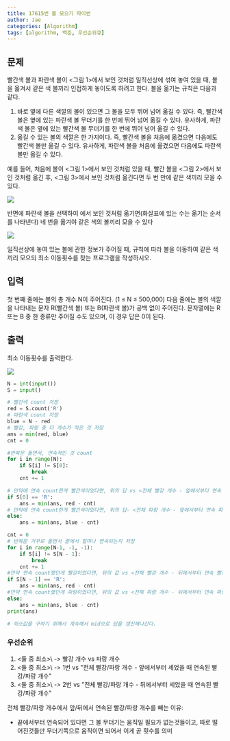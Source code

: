 ```yaml
---
title: 17615번 볼 모으기 파이썬
author: Jae
categories: [Algorithm]
tags: [algorithm, 백준, 우선순위큐]
---
```


## 문제

빨간색 볼과 파란색 볼이 <그림 1>에서 보인 것처럼 일직선상에 섞여 놓여 있을 때, 볼을 옮겨서 같은 색 볼끼리 인접하게 놓이도록 하려고 한다. 볼을 옮기는 규칙은 다음과 같다.

1. 바로 옆에 다른 색깔의 볼이 있으면 그 볼을 모두 뛰어 넘어 옮길 수 있다. 즉, 빨간색 볼은 옆에 있는 파란색 볼 무더기를 한 번에 뛰어 넘어 옮길 수 있다. 유사하게, 파란색 볼은 옆에 있는 빨간색 볼 무더기를 한 번에 뛰어 넘어 옮길 수 있다.
2. 옮길 수 있는 볼의 색깔은 한 가지이다. 즉, 빨간색 볼을 처음에 옮겼으면 다음에도 빨간색 볼만 옮길 수 있다. 유사하게, 파란색 볼을 처음에 옮겼으면 다음에도 파란색 볼만 옮길 수 있다.

예를 들어, 처음에 볼이 <그림 1>에서 보인 것처럼 있을 때, 빨간 볼을 <그림 2>에서 보인 것처럼 옮긴 후, <그림 3>에서 보인 것처럼 옮긴다면 두 번 만에 같은 색끼리 모을 수 있다.

![](https://imagedelivery.net/v7-TZByhOiJbNM9RaUdzSA/b8bd1e2e-e780-489f-6cea-501bcc6ff700/public)

반면에 파란색 볼을 선택하여 에서 보인 것처럼 옮기면(화살표에 있는 수는 옮기는 순서를 나타낸다) 네 번을 옮겨야 같은 색의 볼끼리 모을 수 있다

![](https://imagedelivery.net/v7-TZByhOiJbNM9RaUdzSA/4fa8e95f-b4a3-45e8-f3ec-9ea214047e00/public)

일직선상에 놓여 있는 볼에 관한 정보가 주어질 때, 규칙에 따라 볼을 이동하여 같은 색끼리 모으되 최소 이동횟수를 찾는 프로그램을 작성하시오.

## 입력

첫 번째 줄에는 볼의 총 개수 N이 주어진다. (1 ≤ N ≤ 500,000) 다음 줄에는 볼의 색깔을 나타내는 문자 R(빨간색 볼) 또는 B(파란색 볼)가 공백 없이 주어진다. 문자열에는 R 또는 B 중 한 종류만 주어질 수도 있으며, 이 경우 답은 0이 된다.

## 출력

최소 이동횟수를 출력한다.

![](https://imagedelivery.net/v7-TZByhOiJbNM9RaUdzSA/81637b07-1481-41bb-9cca-abf0aa31d400/public)

```python
N = int(input())
S = input()

# 빨간색 count 저장
red = S.count('R')
# 파란색 count 저장
blue = N - red
# 빨강, 파랑 중 더 개수가 적은 것 저장
ans = min(red, blue)
cnt = 0

#반복문 돌면서, 연속적인 것 count
for i in range(N):
    if S[i] != S[0]:
        break
    cnt += 1

# 만약에 연속 count한게 빨간색이었다면, 위의 답 vs <전체 빨강 개수 - 앞에서부터 연속 빨강 개수> 중 적은 것 저장
if S[0] == 'R':
    ans = min(ans, red - cnt)
# 만약에 연속 count한게 빨간색이었다면, 위의 답- <전체 파랑 개수 - 앞에서부터 연속 파랑 개수> 중 적은 것 저장
else:
    ans = min(ans, blue - cnt)

cnt = 0
# 반복문 거꾸로 돌면서 끝에서 얼마나 연속되는지 저장
for i in range(N-1, -1, -1):
    if S[i] != S[N - 1]:
        break
    cnt += 1
#만약 연속 count했던게 빨강이었다면, 위의 값 vs <전체 빨강 개수 - 뒤에서부터 연속 빨강 개수>
if S[N - 1] == 'R':
    ans = min(ans, red - cnt)
#만약 연속 count했던게 파랑이었다면, 위의 값 vs <전체 파랑 개수 - 뒤에서부터 연속 파랑 개수>
else:
    ans = min(ans, blue - cnt)
print(ans)

# 최소값을 구하기 위해서 계속해서 mid으로 답을 갱신해나간다.

```

### 우선순위

1. \<둘 중 최소>\ -> 빨강 개수 vs 파랑 개수
2. \<둘 중 최소>\ -> 1번 vs "전체 빨강/파랑 개수 - 앞에서부터 세었을 때 연속된 빨강/파랑 개수"
3. \<둘 중 최소>\ -> 2번 vs "전체 빨강/파랑 개수 - 뒤에서부터 세었을 때 연속된 빨강/파랑 개수"

전체 빨강/파랑 개수에서 앞/뒤에서 연속된 빨강/파랑 개수를 빼는 이유:

- 끝에서부터 연속되어 있다면 그 볼 무더기는 움직일 필요가 없는것들이고, 따로 떨어진것들만 무더기쪽으로 움직이면 되어서 이게 곧 횟수를 의미
